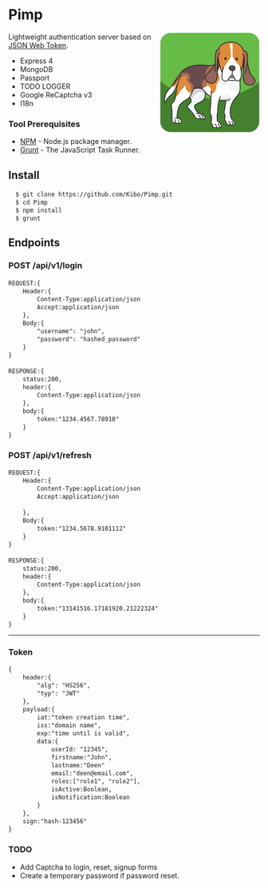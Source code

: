 # Pimp
<img align="right" src="https://raw.githubusercontent.com/Kibo/Pimp/master/public/img/pimp_logo_200.png">

Lightweight authentication server based on [JSON Web Token](https://jwt.io/introduction/).

- Express 4
- MongoDB
- Passport
- TODO LOGGER
- Google ReCaptcha v3
- I18n

### Tool Prerequisites

- [NPM](https://npmjs.org) - Node.js package manager.
- [Grunt](http://gruntjs.com/) - The JavaScript Task Runner.

## Install
```
  $ git clone https://github.com/Kibo/Pimp.git
  $ cd Pimp
  $ npm install 
  $ grunt
```
## Endpoints
### POST /api/v1/login
```
REQUEST:{
	Header:{
		Content-Type:application/json
		Accept:application/json
	},
	Body:{
	 	"username": "john",
    	"password": "hashed_password"
	}
}

RESPONSE:{
	status:200,
	header:{
		Content-Type:application/json
	},
	body:{		
		token:"1234.4567.78910"
	}
}
```

### POST /api/v1/refresh
```
REQUEST:{
	Header:{
		Content-Type:application/json
		Accept:application/json

	},
	Body:{
	 	token:"1234.5678.9101112" 
	}
}

RESPONSE:{
	status:200,
	header:{
		Content-Type:application/json
	},
	body:{		
		token:"13141516.17181920.21222324"
	}
}
```
***
### Token
```
{
    header:{
        "alg": "HS256",
        "typ": "JWT"
    },
    payload:{
        iat:"token creation time",
		iss:"domain name",
		exp:"time until is valid",
		data:{
		    userId: "12345",
		    firstname:"John",
		    lastname:"Deen"
		    email:"deen@email.com",
		    roles:["role1", "role2"],
		    isActive:Boolean,
		    isNotification:Boolean
		}
    },
    sign:"hash-123456"
}
```

### TODO
- Add Captcha to login, reset, signup forms
- Create a temporary password if password reset.

